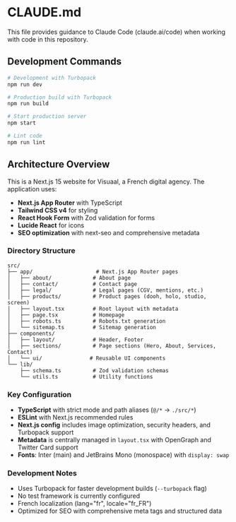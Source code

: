 # CLAUDE.md

This file provides guidance to Claude Code (claude.ai/code) when working with code in this repository.

## Development Commands

```bash
# Development with Turbopack
npm run dev

# Production build with Turbopack  
npm run build

# Start production server
npm start

# Lint code
npm run lint
```

## Architecture Overview

This is a Next.js 15 website for Visuaal, a French digital agency. The application uses:

- **Next.js App Router** with TypeScript
- **Tailwind CSS v4** for styling  
- **React Hook Form** with Zod validation for forms
- **Lucide React** for icons
- **SEO optimization** with next-seo and comprehensive metadata

### Directory Structure

```
src/
├── app/                    # Next.js App Router pages
│   ├── about/             # About page
│   ├── contact/           # Contact page  
│   ├── legal/             # Legal pages (CGV, mentions, etc.)
│   ├── products/          # Product pages (dooh, holo, studio, screen)
│   ├── layout.tsx         # Root layout with metadata
│   ├── page.tsx           # Homepage
│   ├── robots.ts          # Robots.txt generation
│   └── sitemap.ts         # Sitemap generation
├── components/
│   ├── layout/            # Header, Footer
│   ├── sections/          # Page sections (Hero, About, Services, Contact)
│   └── ui/               # Reusable UI components
└── lib/
    ├── schema.ts          # Zod validation schemas
    └── utils.ts           # Utility functions
```

### Key Configuration

- **TypeScript** with strict mode and path aliases (`@/*` → `./src/*`)
- **ESLint** with Next.js recommended rules
- **Next.js config** includes image optimization, security headers, and Turbopack support
- **Metadata** is centrally managed in `layout.tsx` with OpenGraph and Twitter Card support
- **Fonts**: Inter (main) and JetBrains Mono (monospace) with `display: swap`

### Development Notes

- Uses Turbopack for faster development builds (`--turbopack` flag)
- No test framework is currently configured
- French localization (lang="fr", locale="fr_FR")
- Optimized for SEO with comprehensive meta tags and structured data
